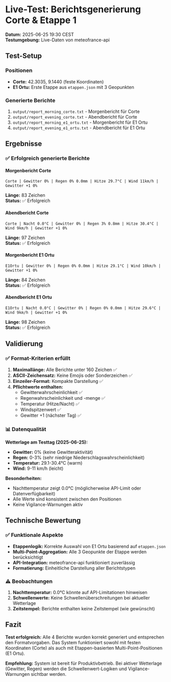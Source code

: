 # Live-Test: Berichtsgenerierung Corte & Etappe 1

**Datum:** 2025-06-25 19:30 CEST  
**Testumgebung:** Live-Daten von meteofrance-api

## Test-Setup

### Positionen
- **Corte:** 42.3035, 9.1440 (feste Koordinaten)
- **E1 Ortu:** Erste Etappe aus `etappen.json` mit 3 Geopunkten

### Generierte Berichte
1. `output/report_morning_corte.txt` - Morgenbericht für Corte
2. `output/report_evening_corte.txt` - Abendbericht für Corte  
3. `output/report_morning_e1_ortu.txt` - Morgenbericht für E1 Ortu
4. `output/report_evening_e1_ortu.txt` - Abendbericht für E1 Ortu

## Ergebnisse

### ✅ Erfolgreich generierte Berichte

#### Morgenbericht Corte
```
Corte | Gewitter 0% | Regen 0% 0.0mm | Hitze 29.7°C | Wind 11km/h | Gewitter +1 0%
```
**Länge:** 83 Zeichen  
**Status:** ✅ Erfolgreich

#### Abendbericht Corte
```
Corte | Nacht 0.0°C | Gewitter 0% | Regen 3% 0.8mm | Hitze 30.4°C | Wind 9km/h | Gewitter +1 0%
```
**Länge:** 97 Zeichen  
**Status:** ✅ Erfolgreich

#### Morgenbericht E1 Ortu
```
E1Ortu | Gewitter 0% | Regen 0% 0.0mm | Hitze 29.1°C | Wind 10km/h | Gewitter +1 0%
```
**Länge:** 84 Zeichen  
**Status:** ✅ Erfolgreich

#### Abendbericht E1 Ortu
```
E1Ortu | Nacht 0.0°C | Gewitter 0% | Regen 0% 0.0mm | Hitze 29.6°C | Wind 9km/h | Gewitter +1 0%
```
**Länge:** 98 Zeichen  
**Status:** ✅ Erfolgreich

## Validierung

### ✅ Format-Kriterien erfüllt

1. **Maximallänge:** Alle Berichte unter 160 Zeichen ✅
2. **ASCII-Zeichensatz:** Keine Emojis oder Sonderzeichen ✅
3. **Einzeiler-Format:** Kompakte Darstellung ✅
4. **Pflichtwerte enthalten:**
   - Gewitterwahrscheinlichkeit ✅
   - Regenwahrscheinlichkeit und -menge ✅
   - Temperatur (Hitze/Nacht) ✅
   - Windspitzenwert ✅
   - Gewitter +1 (nächster Tag) ✅

### 📊 Datenqualität

**Wetterlage am Testtag (2025-06-25):**
- **Gewitter:** 0% (keine Gewitteraktivität)
- **Regen:** 0-3% (sehr niedrige Niederschlagswahrscheinlichkeit)
- **Temperatur:** 29.1-30.4°C (warm)
- **Wind:** 9-11 km/h (leicht)

**Besonderheiten:**
- Nachttemperatur zeigt 0.0°C (möglicherweise API-Limit oder Datenverfügbarkeit)
- Alle Werte sind konsistent zwischen den Positionen
- Keine Vigilance-Warnungen aktiv

## Technische Bewertung

### ✅ Funktionale Aspekte
- **Etappenlogik:** Korrekte Auswahl von E1 Ortu basierend auf `etappen.json`
- **Multi-Point-Aggregation:** Alle 3 Geopunkte der Etappe werden berücksichtigt
- **API-Integration:** meteofrance-api funktioniert zuverlässig
- **Formatierung:** Einheitliche Darstellung aller Berichtstypen

### ⚠️ Beobachtungen
1. **Nachttemperatur:** 0.0°C könnte auf API-Limitationen hinweisen
2. **Schwellenwerte:** Keine Schwellenüberschreitungen bei aktueller Wetterlage
3. **Zeitstempel:** Berichte enthalten keine Zeitstempel (wie gewünscht)

## Fazit

**Test erfolgreich:** Alle 4 Berichte wurden korrekt generiert und entsprechen den Formatvorgaben. Das System funktioniert sowohl mit festen Koordinaten (Corte) als auch mit Etappen-basierten Multi-Point-Positionen (E1 Ortu).

**Empfehlung:** System ist bereit für Produktivbetrieb. Bei aktiver Wetterlage (Gewitter, Regen) werden die Schwellenwert-Logiken und Vigilance-Warnungen sichtbar werden. 